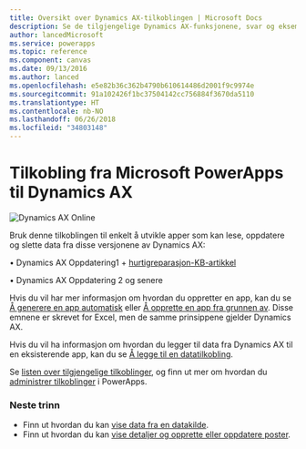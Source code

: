 ```yaml
---
title: Oversikt over Dynamics AX-tilkoblingen | Microsoft Docs
description: Se de tilgjengelige Dynamics AX-funksjonene, svar og eksempler
author: lancedMicrosoft
ms.service: powerapps
ms.topic: reference
ms.component: canvas
ms.date: 09/13/2016
ms.author: lanced
ms.openlocfilehash: e5e82b36c362b4790b610614486d2001f9c9974e
ms.sourcegitcommit: 91a102426f1bc37504142cc756884f3670da5110
ms.translationtype: HT
ms.contentlocale: nb-NO
ms.lasthandoff: 06/26/2018
ms.locfileid: "34803148"
---
```

# <a name="connect-from-microsoft-powerapps-to-dynamics-ax"></a>Tilkobling fra Microsoft PowerApps til Dynamics AX
![Dynamics AX Online](./media/connection-dynamicsax/dynamics-ax.png)

Bruk denne tilkoblingen til enkelt å utvikle apper som kan lese, oppdatere og slette data fra disse versjonene av Dynamics AX:

•    Dynamics AX Oppdatering1 + [hurtigreparasjon-KB-artikkel](https://fix.lcs.dynamics.com/Issue/Resolved?kb=3175021&bugId=3762232&qc=75f75fb7cb5de685683dafada9bdc618a7674bc4e299935b567a28ac02489b5c)

•    Dynamics AX Oppdatering 2 og senere

Hvis du vil har mer informasjon om hvordan du oppretter en app, kan du se [Å generere en app automatisk](../get-started-create-from-data.md) eller [Å opprette en app fra grunnen av](../get-started-create-from-blank.md). Disse emnene er skrevet for Excel, men de samme prinsippene gjelder Dynamics AX.

Hvis du vil ha informasjon om hvordan du legger til data fra Dynamics AX til en eksisterende app, kan du se [Å legge til en datatilkobling](../add-data-connection.md).

Se [listen over tilgjengelige tilkoblinger](../connections-list.md), og finn ut mer om hvordan du [administrer tilkoblinger](../add-manage-connections.md) i PowerApps.

### <a name="next-steps"></a>Neste trinn
* Finn ut hvordan du kan [vise data fra en datakilde](../add-gallery.md).
* Finn ut hvordan du kan [vise detaljer og opprette eller oppdatere poster](../add-form.md).

